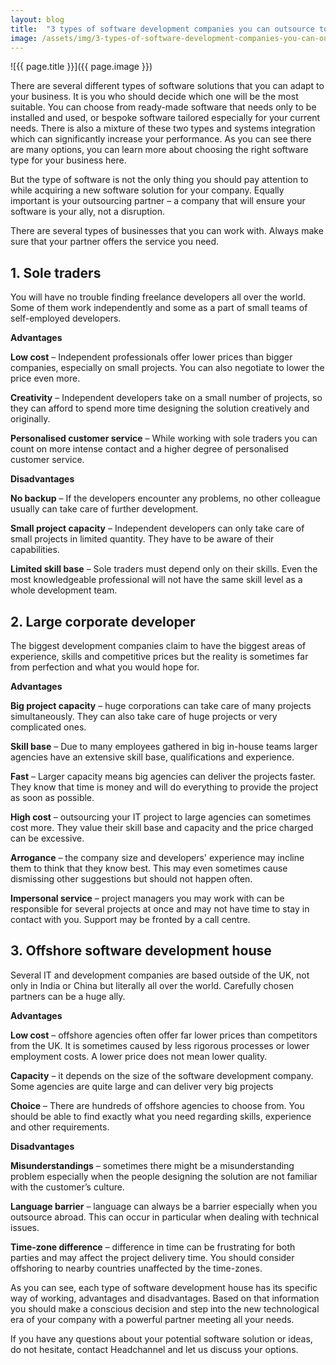 ```yaml
---
layout: blog
title:  "3 types of software development companies you can outsource to"
image: /assets/img/3-types-of-software-development-companies-you-can-outsource-to.jpg
---
```


![{{ page.title }}]({{ page.image }})

There are several different types of software solutions that you can adapt to your business. It is you who should decide which one will be the most suitable. You can choose from ready-made software that needs only to be installed and used, or bespoke software tailored especially for your current needs. There is also a mixture of these two types and systems integration which can significantly increase your performance. As you can see there are many options, you can learn more about choosing the right software type for your business here.

But the type of software is not the only thing you should pay attention to while acquiring a new software solution for your company. Equally important is your outsourcing partner – a company that will ensure your software is your ally, not a disruption.

There are several types of businesses that you can work with. Always make sure that your partner offers the service you need.

## 1. Sole traders
You will have no trouble finding freelance developers all over the world. Some of them work independently and some as a part of small teams of self-employed developers.

**Advantages**

**Low cost**  – Independent professionals offer lower prices than bigger companies, especially on small projects. You can also negotiate to lower the price even more.

**Creativity** – Independent developers take on a small number of projects, so they can afford to spend more time designing the solution creatively and originally.

**Personalised customer service** – While working with sole traders you can count on more intense contact and a higher degree of personalised customer service.

**Disadvantages**

**No backup** – If the developers encounter any problems, no other colleague usually can take care of further development.

**Small project capacity** – Independent developers can only take care of small projects in limited quantity. They have to be aware of their capabilities.

**Limited skill base** – Sole traders must depend only on their skills. Even the most knowledgeable professional will not have the same skill level as a whole development team.

## 2. Large corporate developer
The biggest development companies claim to have the biggest areas of experience, skills and competitive prices but the reality is sometimes far from perfection and what you would hope for.

**Advantages**

**Big project capacity** – huge corporations can take care of many projects simultaneously. They can also take care of huge projects or very complicated ones.

**Skill base** – Due to many employees gathered in big in-house teams larger agencies have an extensive skill base, qualifications and experience.

**Fast** – Larger capacity means big agencies can deliver the projects faster. They know that time is money and will do everything to provide the project as soon as possible.

**High cost** – outsourcing your IT project to large agencies can sometimes cost more. They value their skill base and capacity and the price charged can be excessive.

**Arrogance** – the company size and developers' experience may incline them to think that they know best. This may even sometimes cause dismissing other suggestions but should not happen often.

**Impersonal service** – project managers you may work with can be responsible for several projects at once and may not have time to stay in contact with you. Support may be fronted by a call centre.

## 3. Offshore software development house
Several IT and development companies are based outside of the UK, not only in India or China but literally all over the world. Carefully chosen partners can be a huge ally.

**Advantages**

**Low cost** – offshore agencies often offer far lower prices than competitors from the UK. It is sometimes caused by less rigorous processes or lower employment costs. A lower price does not mean lower quality.

**Capacity** – it depends on the size of the software development company. Some agencies are quite large and can deliver very big projects

**Choice** – There are hundreds of offshore agencies to choose from. You should be able to find exactly what you need regarding skills, experience and other requirements.

**Disadvantages**

**Misunderstandings** – sometimes there might be a misunderstanding problem especially when the people designing the solution are not familiar with the customer’s culture.

**Language barrier** – language can always be a barrier especially when you outsource abroad. This can occur in particular when dealing with technical issues.

**Time-zone difference** – difference in time can be frustrating for both parties and may affect the project delivery time. You should consider offshoring to nearby countries unaffected by the time-zones.

As you can see, each type of software development house has its specific way of working, advantages and disadvantages. Based on that information you should make a conscious decision and step into the new technological era of your company with a powerful partner meeting all your needs.

If you have any questions about your potential software solution or ideas, do not hesitate, contact Headchannel and let us discuss your options.
